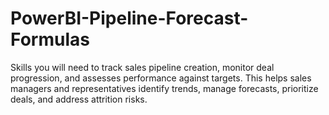 # PowerBI-Pipeline-Forecast-Formulas
Skills you will need to track sales pipeline creation, monitor deal progression, and assesses performance against targets. This helps sales managers and representatives identify trends, manage forecasts, prioritize deals, and address attrition risks. 

